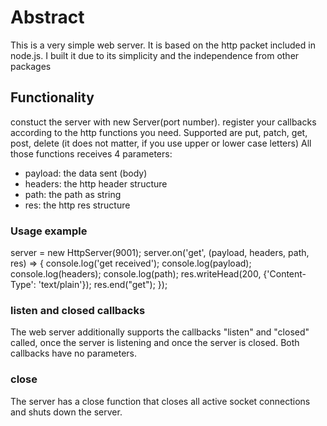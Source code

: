 # Abstract

This is a very simple web server. It is based on the http packet included in node.js.
I built it due to its simplicity and the independence from other packages

## Functionality

constuct the server with new Server(port number).
register your callbacks according to the http functions you need. Supported are
put, patch, get, post, delete (it does not matter, if you use upper or lower case letters)
All those functions receives 4 parameters:

* payload: the data sent (body)
* headers: the http header structure
* path: the path as string
* res: the http res structure

### Usage example

server = new HttpServer(9001);
server.on('get', (payload, headers, path, res) => {
    console.log('get received');
    console.log(payload);
    console.log(headers);
    console.log(path);
    res.writeHead(200, {'Content-Type': 'text/plain'});
    res.end("get");
});

### listen and closed callbacks

The web server additionally supports the callbacks "listen" and "closed" called, once the server is listening and once the server is closed. Both callbacks have no parameters.

### close

The server has a close function that closes all active socket connections and shuts down the server.
